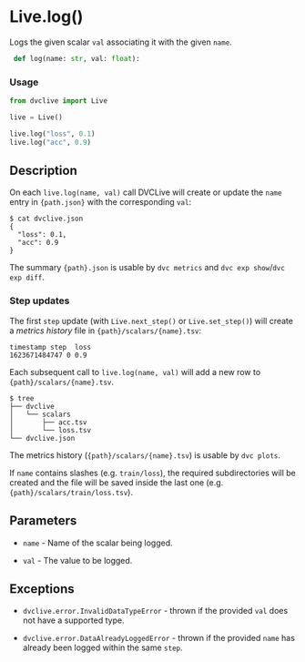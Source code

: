 # Live.log()

Logs the given scalar `val` associating it with the given `name`.

```py
 def log(name: str, val: float):
```

### Usage

```py
from dvclive import Live

live = Live()

live.log("loss", 0.1)
live.log("acc", 0.9)
```

## Description

On each `live.log(name, val)` call DVCLive will create or update the `name`
entry in `{path.json}` with the corresponding `val`:

```dvc
$ cat dvclive.json
{
  "loss": 0.1,
  "acc": 0.9
}
```

<admon type="tip">

The summary `{path}.json` is usable by `dvc metrics` and
`dvc exp show`/`dvc exp diff`.

</admon>

### Step updates

The first `step` update (with `Live.next_step()` or `Live.set_step()`) will
create a _metrics history_ file in `{path}/scalars/{name}.tsv`:

```
timestamp step  loss
1623671484747 0 0.9
```

Each subsequent call to `live.log(name, val)` will add a new row to
`{path}/scalars/{name}.tsv`.

```dvc
$ tree
├── dvclive
│   └── scalars
│       ├── acc.tsv
│       └── loss.tsv
└── dvclive.json
```

<admon type="tip">

The metrics history (`{path}/scalars/{name}.tsv`) is usable by `dvc plots`.

</admon>

If `name` contains slashes (e.g. `train/loss`), the required subdirectories will
be created and the file will be saved inside the last one (e.g.
`{path}/scalars/train/loss.tsv`).

## Parameters

- `name` - Name of the scalar being logged.

- `val` - The value to be logged.

## Exceptions

- `dvclive.error.InvalidDataTypeError` - thrown if the provided `val` does not
  have a supported type.

- `dvclive.error.DataAlreadyLoggedError` - thrown if the provided `name` has
  already been logged within the same `step`.
